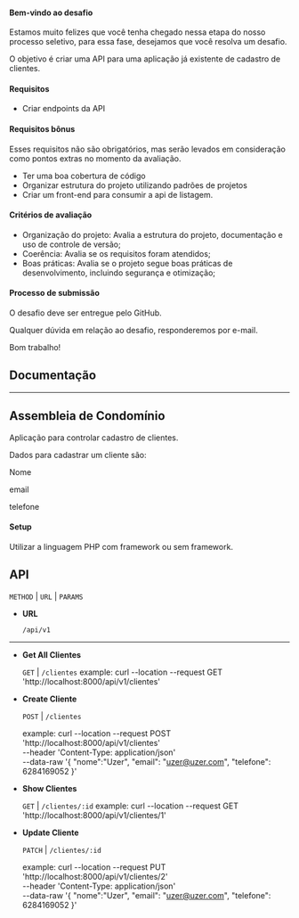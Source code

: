 #### Bem-vindo ao desafio

Estamos muito felizes que você tenha chegado nessa etapa do nosso processo seletivo, para essa fase, desejamos que você resolva um desafio.

O objetivo é criar uma API para uma aplicação já existente de cadastro de clientes.

#### Requisitos

- Criar endpoints da API

#### Requisitos bônus

Esses requisitos não são obrigatórios, mas serão levados em consideração como pontos extras no momento da avaliação.

- Ter uma boa cobertura de código
- Organizar estrutura do projeto utilizando padrões de projetos
- Criar um front-end para consumir a api de listagem.

#### Critérios de avaliação

- Organização do projeto: Avalia a estrutura do projeto, documentação e uso de controle de versão;
- Coerência: Avalia se os requisitos foram atendidos;
- Boas práticas: Avalia se o projeto segue boas práticas de desenvolvimento, incluindo segurança e otimização;

#### Processo de submissão

O desafio deve ser entregue pelo GitHub.

Qualquer dúvida em relação ao desafio, responderemos por e-mail.

Bom trabalho!


## Documentação
----

**Assembleia de Condomínio**
----

Aplicação para controlar cadastro de clientes.

Dados para cadastrar um cliente são:

Nome

email

telefone

#### Setup

Utilizar a linguagem PHP com framework ou sem framework.

**API**
----

`METHOD` | `URL` | `PARAMS`

* **URL**

  `/api/v1`

----

* **Get All Clientes**

    `GET` | `/clientes`
    example: curl --location --request GET 'http://localhost:8000/api/v1/clientes'
    
* **Create Cliente**

  `POST` | `/clientes` 
  
  example:
  curl --location --request POST 'http://localhost:8000/api/v1/clientes' \
  --header 'Content-Type: application/json' \
  --data-raw '{
    "nome":"Uzer",
    "email": "uzer@uzer.com",
    "telefone": 6284169052
  }'
  
* **Show Clientes**

  `GET` | `/clientes/:id`
  example: 
  curl --location --request GET 'http://localhost:8000/api/v1/clientes/1'
  
* **Update Cliente**

  `PATCH` | `/clientes/:id`

  example: 
  curl --location --request PUT 'http://localhost:8000/api/v1/clientes/2' \
--header 'Content-Type: application/json' \
--data-raw '{
	"nome":"Uzer",
  "email": "uzer@uzer.com",
   "telefone": 6284169052
}'

